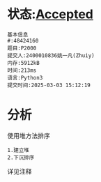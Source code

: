 # 状态:[Accepted](http://dsbpython.openjudge.cn/dspythonbook/solution/48424160/)
    基本信息
    #:48424160
    题目:P2000
    提交人:2400010836姚一凡(Zhuiy)
    内存:5912kB
    时间:213ms
    语言:Python3
    提交时间:2025-03-03 15:12:19

# 分析
使用堆方法排序

    1.建立堆
    2.下沉排序

详见注释

